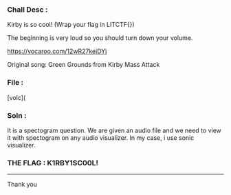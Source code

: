 ### Chall Desc :
Kirby is so cool! (Wrap your flag in LITCTF{})

The beginning is very loud so you should turn down your volume.

https://vocaroo.com/12wR27kejDYj

Original song: Green Grounds from Kirby Mass Attack

### File :

[volc](

### Soln :
It is a spectogram question. We are given an audio file and we need to view it with spectogram on any audio visualizer. In my case, i use sonic visualizer.

### THE FLAG : K1RBY1SC00L!

---

Thank you

